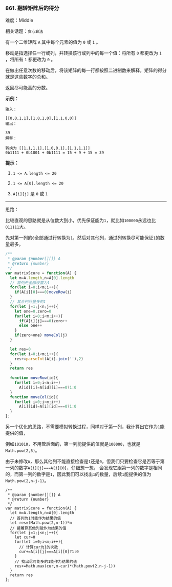 ### 861. 翻转矩阵后的得分

难度：Middle

相关话题：`贪心算法`

有一个二维矩阵 `A`  其中每个元素的值为 `0` 或 `1` 。



移动是指选择任一行或列，并转换该行或列中的每一个值：将所有  `0`  都更改为  `1` ，将所有  `1`  都更改为  `0` 。



在做出任意次数的移动后，将该矩阵的每一行都按照二进制数来解释，矩阵的得分就是这些数字的总和。



返回尽可能高的分数。












**示例：** 





```
输入：

[[0,0,1,1],[1,0,1,0],[1,1,0,0]]
输出：

39
解释：

转换为 [[1,1,1,1],[1,0,0,1],[1,1,1,1]]
0b1111 + 0b1001 + 0b1111 = 15 + 9 + 15 = 39
```






**提示：** 




1.  `1 <= A.length <= 20` 

2.  `1 <= A[0].length <= 20` 

3.  `A[i][j]` 是 `0`  或 `1` 






-----

思路：

比较直观的思路就是从位数大到小，优先保证能为`1`，就比如`100000`永远也比`011111`大。

先对第一列的`0`全部通过行转换为`1`，然后对其他列，通过列转换尽可能保证`1`的数量最多。

```js
/**
 * @param {number[][]} A
 * @return {number}
 */
var matrixScore = function(A) {
  let m=A.length,n=A[0].length
  // 首列先全部设置为1
  for(let i=0;i<m;i++){
    if(A[i][0]===0)moveRow(i)
  }
  // 其余列尽量多的1
  for(let j=1;j<n;j++){
    let one=0,zero=0
    for(let i=0;i<m;i++){
      if(A[i][j]===0)zero++
      else one++
    }
    if(zero>one) moveCol(j)
  }

  let res=0
  for(let i=0;i<m;i++){
    res+=parseInt(A[i].join(''),2)
  }
  return res
 
  function moveRow(id){
    for(let i=0;i<n;i++) 
      A[id][i]=A[id][i]===0?1:0
  }
  function moveCol(id){
    for(let i=0;i<m;i++)
      A[i][id]=A[i][id]===0?1:0
  }
};
```

另一个优化的思路，不需要模拟转换过程，同样对于第一列，我计算出它作为`1`能提供的值，

例如`101010`，不用管后面的，第一列能提供的值就是`100000`，也就是`Math.pow(2,5)`。

由于未修改`A`，那么其他列不能直接检查是`1`还是`0`，但我们只要检查它是否等于第一列的数字`A[i][j]===A[i][0]`，仔细想一想，
会发现它跟第一列的数字是相同的，而第一列的数字是`1`，因此我们可以找出`1`的数量，后续`1`能提供的值为`Math.pow(2,n-j-1)`。


```
/**
 * @param {number[][]} A
 * @return {number}
 */
var matrixScore = function(A) {
  let m=A.length,n=A[0].length
  // 首列为1时能作为结果的值
  let res=(Math.pow(2,n-1))*m
  // 接着算其他列能作为结果的值
  for(let j=1;j<n;j++){
    let cur=0
    for(let i=0;i<m;i++){
      // 计算cur为1的次数
      cur+=A[i][j]===A[i][0]?1:0
    }
    // 找出尽可能多的1能作为结果的值
    res+=Math.max(cur,m-cur)*(Math.pow(2,n-j-1))
  }
  return res
};




```

